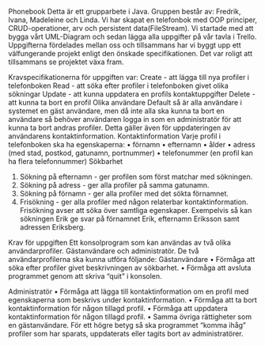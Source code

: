 Phonebook
Detta är ett grupparbete i Java. Gruppen består av: Fredrik, Ivana, Madeleine och Linda.
Vi har skapat en telefonbok med OOP principer, CRUD-operationer, arv och persistent data(FileStream). 
Vi startade med att bygga vårt UML-Diagram och sedan lägga alla uppgifter på vår tavla i Trello. Uppgifterna fördelades mellan oss och tillsammans har vi byggt upp ett välfungerande projekt enligt den önskade specifikationen.
Det var roligt att tillsammans se projektet växa fram.


Kravspecifikationerna för uppgiften var:
Create   - att lägga till nya profiler i telefonboken
Read     - att söka efter profiler i telefonboken givet olika sökningar
Update  - att kunna uppdatera en profils kontaktuppgifter
Delete   - att kunna ta bort en profil
Olika användare
Default så är alla användare i systemet en gäst användare, men då inte alla ska kunna ta bort en användare så behöver användaren logga in som en administratör för att kunna ta bort andras profiler. Detta gäller även för uppdateringen av användarens kontaktinformation.
Kontaktinformation
Varje profil i telefonboken ska ha egenskaperna:
•	förnamn
•	efternamn
•	ålder
•	adress (med stad, postkod, gatunamn, portnummer)
•	telefonummer (en profil kan ha flera telefonnummer)
Sökbarhet
1.	Sökning på efternamn - ger profilen som först matchar med sökningen.
2.	Sökning på adress - ger alla profiler på samma gatunamn.
3.	Sökning på förnamn - ger alla profiler med det sökta förnamnet.
4.	Frisökning - ger alla profiler med någon relaterbar kontaktinformation.
Frisökning avser att söka över samtliga egenskaper. Exempelvis så kan sökningen Erik ge svar på förnamnet Erik, efternamn Eriksson samt adressen Eriksberg.


Krav för uppgiften
Ett konsolprogram som kan användas av två olika användarprofiler. Gästanvändare och administratör. De två användarprofilerna ska kunna utföra följande:
Gästanvändare
•	Förmåga att söka efter profiler givet beskrivningen av sökbarhet.
•	Förmåga att avsluta programmet genom att skriva “quit” i konsolen.
 
Administratör
•	Förmåga att lägga till kontaktinformation om en profil med egenskaperna som beskrivs under kontaktinformation.
•	Förmåga att ta bort kontaktinformation för någon tillagd profil.
•	Förmåga att uppdatera kontaktinformation för någon tillagd profil.
•	Samma övriga rättigheter som en gästanvändare.
 För ett högre betyg så ska programmet “komma ihåg” profiler som har sparats, uppdaterats eller tagits bort av administratörer.
